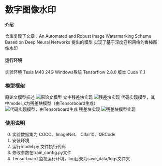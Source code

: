 # 数字图像水印

#### 介绍
仓库复现了文章：An Automated and Robust Image Watermarking Scheme Based on Deep Neural Networks 提出的模型
实现了基于深度卷积网络的鲁棒图像水印


#### 运行环境
实验环境 Tesla M40 24G
Windows系统
Tensorflow 2.8.0 版本
Cuda 11.1

### 模型框架
原论文模型描述
![原论文模型](https://foruda.gitee.com/images/1688297755015777858/6d5f9f9c_12398249.png "屏幕截图")
文中残差块实现
![残差块实现](https://foruda.gitee.com/images/1688297790303249179/19ba4242_12398249.png "屏幕截图")
代码实现模型，其中model_x为残差块模型（由Tensorboard生成）
![代码实现模型，由Tensorboard生成](https://foruda.gitee.com/images/1688298039961008682/b54601ea_12398249.png "屏幕截图")
残差块实现
![残差块模型实现](https://foruda.gitee.com/images/1688298143029771866/f7178634_12398249.png "屏幕截图")

### 使用说明
0. 实验数据集为 COCO、ImageNet、 Cifar10、QRCode
1. 安装环境
2. 运行model.py 文件执行代码
3. 修改参数在train_config.py文件
4. Tensorboard 监视运行环境，log目录为save_data/logs文件夹

